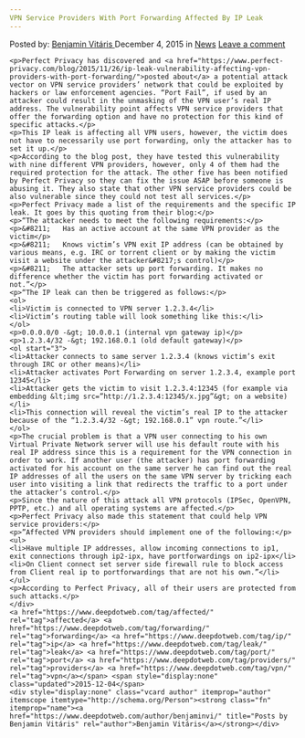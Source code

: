 ```yaml
---
VPN Service Providers With Port Forwarding Affected By IP Leak
---
```

<article class="post-listing post-12468 post type-post status-publish format-standard hentry category-news tag-affected tag-forwarding tag-ip tag-leak tag-port tag-providers tag-vpn">
    <div class="post-inner">
        <span>Posted by: <a href="https://www.deepdotweb.com/author/benjaminvi/" title="">Benjamin Vitáris </a></span>
    <span>December 4, 2015</span>
    <span>in <a href="https://www.deepdotweb.com/category/news/" rel="category tag">News</a></span>
    <span><a href="https://www.deepdotweb.com/2015/12/04/vpn-service-providers-with-port-forwarding-affected-by-ip-leak/#respond">Leave a comment</a></span>
    </p>
    <div class="clear"></div>
    
    <p>Perfect Privacy has discovered and <a href="https://www.perfect-privacy.com/blog/2015/11/26/ip-leak-vulnerability-affecting-vpn-providers-with-port-forwarding/">posted about</a> a potential attack vector on VPN service providers’ network that could be exploited by hackers or law enforcement agencies. “Port Fail”, if used by an attacker could result in the unmasking of the VPN user’s real IP address. The vulnerability point affects VPN service providers that offer the forwarding option and have no protection for this kind of specific attacks.</p>
    <p>This IP leak is affecting all VPN users, however, the victim does not have to necessarily use port forwarding, only the attacker has to set it up.</p>
    <p>According to the blog post, they have tested this vulnerability with nine different VPN providers, however, only 4 of them had the required protection for the attack. The other five has been notified by Perfect Privacy so they can fix the issue ASAP before someone is abusing it. They also state that other VPN service providers could be also vulnerable since they could not test all services.</p>
    <p>Perfect Privacy made a list of the requirements and the specific IP leak. It goes by this quoting from their blog:</p>
    <p>“The attacker needs to meet the following requirements:</p>
    <p>&#8211;   Has an active account at the same VPN provider as the victim</p>
    <p>&#8211;   Knows victim’s VPN exit IP address (can be obtained by various means, e.g. IRC or torrent client or by making the victim visit a website under the attacker&#8217;s control)</p>
    <p>&#8211;   The attacker sets up port forwarding. It makes no difference whether the victim has port forwarding activated or not.”</p>
    <p>“The IP leak can then be triggered as follows:</p>
    <ol>
    <li>Victim is connected to VPN server 1.2.3.4</li>
    <li>Victim’s routing table will look something like this:</li>
    </ol>
    <p>0.0.0.0/0 -&gt; 10.0.0.1 (internal vpn gateway ip)</p>
    <p>1.2.3.4/32 -&gt; 192.168.0.1 (old default gateway)</p>
    <ol start="3">
    <li>Attacker connects to same server 1.2.3.4 (knows victim’s exit through IRC or other means)</li>
    <li>Attacker activates Port Forwarding on server 1.2.3.4, example port 12345</li>
    <li>Attacker gets the victim to visit 1.2.3.4:12345 (for example via embedding &lt;img src=”http://1.2.3.4:12345/x.jpg”&gt; on a website)</li>
    <li>This connection will reveal the victim’s real IP to the attacker because of the “1.2.3.4/32 -&gt; 192.168.0.1” vpn route.”</li>
    </ol>
    <p>The crucial problem is that a VPN user connecting to his own Virtual Private Network server will use his default route with his real IP address since this is a requirement for the VPN connection in order to work. If another user (the attacker) has port forwarding activated for his account on the same server he can find out the real IP addresses of all the users on the same VPN server by tricking each user into visiting a link that redirects the traffic to a port under the attacker’s control.</p>
    <p>Since the nature of this attack all VPN protocols (IPSec, OpenVPN, PPTP, etc.) and all operating systems are affected.</p>
    <p>Perfect Privacy also made this statement that could help VPN service providers:</p>
    <p>”Affected VPN providers should implement one of the following:</p>
    <ul>
    <li>Have multiple IP addresses, allow incoming connections to ip1, exit connections through ip2-ipx, have portforwardings on ip2-ipx</li>
    <li>On Client connect set server side firewall rule to block access from Client real ip to portforwardings that are not his own.”</li>
    </ul>
    <p>According to Perfect Privacy, all of their users are protected from such attacks.</p>
    </div>
    <a href="https://www.deepdotweb.com/tag/affected/" rel="tag">affected</a> <a href="https://www.deepdotweb.com/tag/forwarding/" rel="tag">forwarding</a> <a href="https://www.deepdotweb.com/tag/ip/" rel="tag">ip</a> <a href="https://www.deepdotweb.com/tag/leak/" rel="tag">leak</a> <a href="https://www.deepdotweb.com/tag/port/" rel="tag">port</a> <a href="https://www.deepdotweb.com/tag/providers/" rel="tag">providers</a> <a href="https://www.deepdotweb.com/tag/vpn/" rel="tag">vpn</a></span> <span style="display:none" class="updated">2015-12-04</span>
    <div style="display:none" class="vcard author" itemprop="author" itemscope itemtype="http://schema.org/Person"><strong class="fn" itemprop="name"><a href="https://www.deepdotweb.com/author/benjaminvi/" title="Posts by Benjamin Vitáris" rel="author">Benjamin Vitáris</a></strong></div>
    
